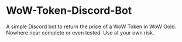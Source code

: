# WoW-Token-Discord-Bot
A simple Discord bot to return the price of a WoW Token in WoW Gold. Nowhere near complete or even tested. Use at your own risk.
